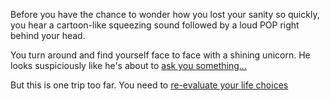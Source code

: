 Before you have the chance to wonder how you lost your sanity so quickly, you hear a cartoon-like squeezing sound followed by a loud POP right behind your head.

You turn around and find yourself face to face with a shining unicorn. He looks suspiciously like he's about to [ask you something...](thebigquestion.md)

But this is one trip too far. You need to [re-evaluate your life choices](never-again.md)